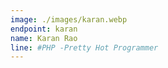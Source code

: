 ```yaml
---
image: ./images/karan.webp
endpoint: karan
name: Karan Rao
line: #PHP -Pretty Hot Programmer
---
```

